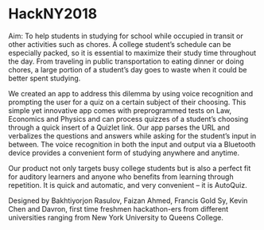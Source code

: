 # HackNY2018

Aim: To help students in studying for school while occupied in transit or other activities such as chores. A college student’s schedule can be especially packed, so it is essential to maximize their study time throughout the day. From traveling in public transportation to eating dinner or doing chores, a large portion of a student’s day goes to waste when it could be better spent studying.

We created an app to address this dilemma by using voice recognition and prompting the user for a quiz on a certain subject of their choosing. This simple yet innovative app comes with preprogrammed tests on Law, Economics and Physics and can process quizzes of a student’s choosing through a quick insert of a Quizlet link. Our app parses the URL and verbalizes the questions and answers while asking for the student’s input in between. The voice recognition in both the input and output via a Bluetooth device provides a convenient form of studying anywhere and anytime.

Our product not only targets busy college students but is also a perfect fit for auditory learners and anyone who benefits from learning through repetition. It is quick and automatic, and very convenient – it is AutoQuiz.

Designed by Bakhtiyorjon Rasulov, Faizan Ahmed, Francis Gold Sy, Kevin Chen and Davron, first time freshmen hackathon-ers from different universities ranging from New York University to Queens College.
